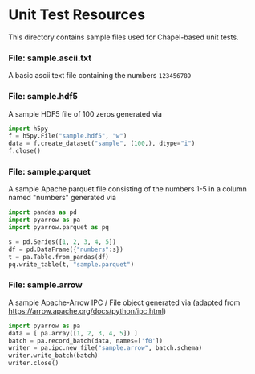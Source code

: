 # Unit Test Resources
This directory contains sample files used for Chapel-based unit tests.

### File: sample.ascii.txt
A basic ascii text file containing the numbers `123456789`

### File: sample.hdf5
A sample HDF5 file of 100 zeros generated via
```python
import h5py
f = h5py.File("sample.hdf5", "w")
data = f.create_dataset("sample", (100,), dtype="i")
f.close()
```

### File: sample.parquet
A sample Apache parquet file consisting of the numbers 1-5 in a column named "numbers" generated via
```python
import pandas as pd
import pyarrow as pa
import pyarrow.parquet as pq

s = pd.Series([1, 2, 3, 4, 5])
df = pd.DataFrame({"numbers":s})
t = pa.Table.from_pandas(df)
pq.write_table(t, "sample.parquet")
```

### File: sample.arrow
A sample Apache-Arrow IPC / File object generated via (adapted from https://arrow.apache.org/docs/python/ipc.html)
```python
import pyarrow as pa
data = [ pa.array([1, 2, 3, 4, 5]) ]
batch = pa.record_batch(data, names=['f0'])
writer = pa.ipc.new_file("sample.arrow", batch.schema)
writer.write_batch(batch)
writer.close()
```